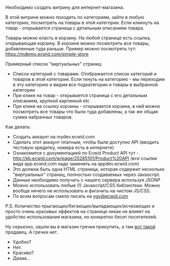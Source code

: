 Необходимо создать витрину для интернет-магазина.

В этой витрине можно походить по категориям, зайти в любую категорию, посмотреть на товары в этой категории. Если кликнуть на товар - открывается страница с детальным описанием товара.

Товары можно класть в корзину. На любой странице есть ссылка, открывающая корзину. В корзине можно посмотреть все товары, добавленные туда раньше. Пример можно посмотреть тут: https://mdemo.ecwid.com/simple-store


Примерный список "виртуальных" страниц:
- Список категорий с товарами. Отображается список категорий и товаров в этой категории. Если ткнуть на категорию - мы переходим в эту категорию и видим все подкатегории и товары в выбранной категории
- При клике на товар - открывается страница с его детальным описанием, крупной картинкой etc
- При клике на ссылку корзины - открывается корзина, в ней можно посмотреть все товары что были туда добавлены, а так же общая сумма набранных товаров.

Как делать:
- Создать аккаунт на mydev.ecwid.com
- Сделать этот аккаунт платным, чтобы были доступно API (вводить тестовую кредитку, номера есть в интернете)
- Ознакомится с документацией по Ecwid Product API тут - http://kb.ecwid.com/w/page/25285101/Product%20API
(все ссылки вида app.ecwid.com надо заменять на appdev.ecwid.com)
- Это должна быть одна HTML страница, которая содержит несколько "виртуальных" страниц, полностью создаваемых через Javascript.
- Данные необходимо получать с нашего сервера используя JSONP
- Можно использовать любые (!) Javascript/CSS библиотеки. Можно вообще ничего не использовать и фигачить на чистом JS/CSS.
- По всем вопросам смело писать на vgv@ecwid.com


P.S. Количество прыгающих/бегающих/выпадающих/исчезающих и просто очень красивых эффектов на странице никак не влияет на удобство использования магазина, но конкретно бесит посетителей. 

Ну серьезно, зашли вы в магазин гречки прикупить, а там [вот такой](https://s3.amazonaws.com/vgv-public/pics/merchant.jpg) продавец. А гречки нет. 

- Удобно? 
- Нет.
- Красиво?
- Даааа...



<script>
  (function(i,s,o,g,r,a,m){i['GoogleAnalyticsObject']=r;i[r]=i[r]||function(){
  (i[r].q=i[r].q||[]).push(arguments)},i[r].l=1*new Date();a=s.createElement(o),
  m=s.getElementsByTagName(o)[0];a.async=1;a.src=g;m.parentNode.insertBefore(a,m)
  })(window,document,'script','//www.google-analytics.com/analytics.js','ga');

  ga('create', 'UA-60374351-1', 'auto');
  ga('send', 'pageview');

</script>
